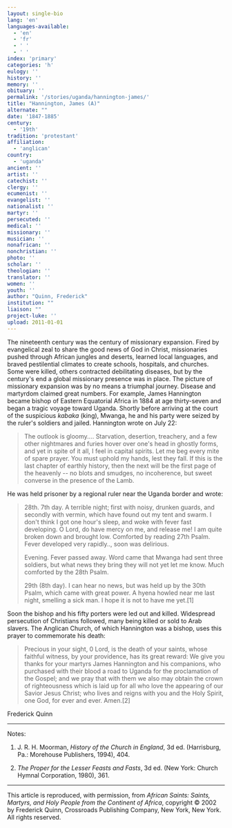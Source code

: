 ```yaml
---
layout: single-bio
lang: 'en'
languages-available:
  - 'en'
  - 'fr'
  - ' '
  - ' '
index: 'primary'
categories: 'h'
eulogy: ''
history: ''
memory: ''
obituary: ''
permalink: '/stories/uganda/hannington-james/'
title: "Hannington, James (A)"
alternate: ""
date: '1847-1885'
century:
  - '19th'
tradition: 'protestant'
affiliation:
  - 'anglican'
country:
  - 'uganda'
ancient: ''
artist: ''
catechist: ''
clergy: ''
ecumenist: ''
evangelist: ''
nationalist: ''
martyr: ''
persecuted: ''
medical: ''
missionary: ''
musician: ''
nonafrican: ''
nonchristian: ''
photo: ''
scholar: ''
theologian: ''
translator: ''
women: ''
youth: ''
author: "Quinn, Frederick"
institution: ""
liaison: ""
project-luke: ''
upload: 2011-01-01
---
```




The nineteenth century was the century of missionary expansion. Fired by evangelical zeal to share the good news of God in Christ, missionaries pushed through African jungles and deserts, learned local languages, and braved pestilential climates to create schools, hospitals, and churches. Some were killed, others contracted debilitating diseases, but by the century's end a global missionary presence was in place. The picture of missionary expansion was by no means a triumphal journey. Disease and martyrdom claimed great numbers. For example, James Hannington became bishop of Eastern Equatorial Africa in 1884 at age thirty-seven and began a tragic voyage toward Uganda. Shortly before arriving at the court of the suspicious *kabaka* (king), Mwanga, he and his party were seized by the ruler's soldiers and jailed. Hannington wrote on July 22:

> The outlook is gloomy.... Starvation, desertion, treachery, and a few other nightmares and furies hover over one's head in ghostly forms, and yet in spite of it all, I feel in capital spirits. Let me beg every mite of spare prayer. You must uphold my hands, lest they fall. If this is the last chapter of earthly history, then the next will be the first page of the heavenly --  no blots and smudges, no incoherence, but sweet converse in the presence of the Lamb.
> 

He was held prisoner by a regional ruler near the Uganda border and wrote:

> 28th. 7th day. A terrible night; first with noisy, drunken guards, and secondly with vermin, which have found out my tent and swarm. I don't think I got one hour's sleep, and woke with fever fast developing. O Lord, do have mercy on me, and release me! I am quite broken down and brought low. Comforted by reading 27th Psalm. Fever developed very rapidly.., soon was delirious.
> 
> Evening. Fever passed away. Word came that Mwanga had sent three soldiers, but what news they bring they will not yet let me know. Much comforted by the 28th Psalm.
> 
> 
> 
> 29th (8th day). I can hear no news, but was held up by the 30th Psalm, which came with great power. A hyena howled near me last night, smelling a sick man. I hope it is not to have me yet.[1]

Soon the bishop and his fifty porters were led out and killed. Widespread persecution of Christians followed, many being killed or sold to Arab slavers. The Anglican Church, of which Hannington was a bishop, uses this prayer to commemorate his death:

> Precious in your sight, 0 Lord, is the death of your saints, whose faithful witness, by your providence, has its great reward: We give you thanks for your martyrs James Hannington and his companions, who purchased with their blood a road to Uganda for the proclamation of the Gospel; and we pray that with them we also may obtain the crown of righteousness which is laid up for all who love the appearing of our Savior Jesus Christ; who lives and reigns with you and the Holy Spirit, one God, for ever and ever. Amen.[2]

Frederick Quinn

---

Notes:

1. J. R. H. Moorman, *History of the Church in England*, 3d ed. (Harrisburg, Pa.: Morehouse Publishers, 1994), 404.

2. *The Proper for the Lesser Feasts and Fasts*, 3d ed. (New York: Church Hymnal Corporation, 1980), 361.

---

This article is reproduced, with permission, from *African Saints: Saints, Martyrs, and Holy People from the Continent of Africa*, copyright &copy; 2002 by Frederick Quinn, Crossroads Publishing Company, New York, New York.  All rights reserved.
